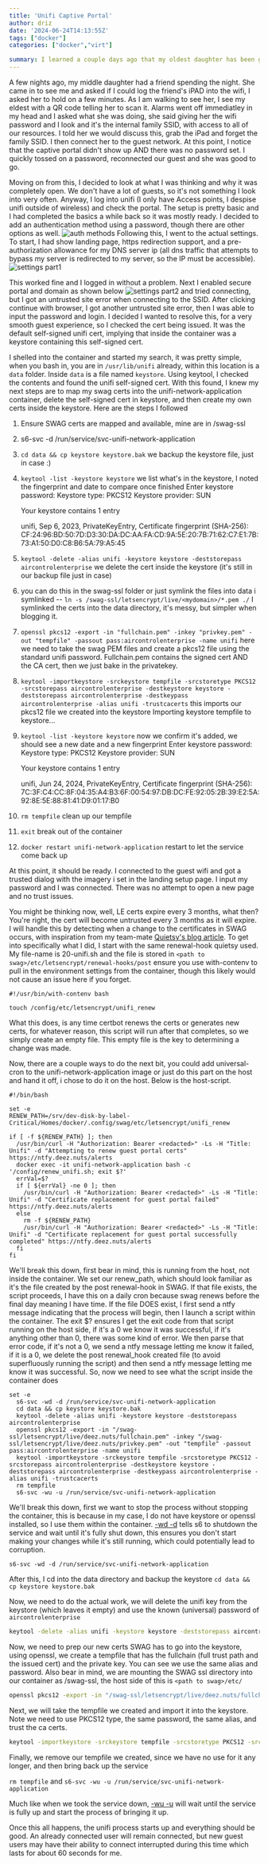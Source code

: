 ```yaml
---
title: 'Unifi Captive Portal'
author: driz
date: '2024-06-24T14:13:55Z'
tags: ["docker"]
categories: ["docker","virt"]

summary: I learned a couple days ago that my oldest daughter has been giving out the family SSID password to kids' friends. I had to (re)explain why this is not allowed and why we have a GUEST network and SSID for GUESTS. 
---
```


  A few nights ago, my middle daughter had a friend spending the night. She came in to see me and asked if I could log the friend's iPAD into the wifi, I asked her to hold on a few minutes. As I am walking to see her, I see my eldest with a QR code telling her to scan it. Alarms went off immediatley in my head and I asked what she was doing, she said giving her the wifi password and I look and it's the internal family SSID, with access to all of our resources. I told her we would discuss this, grab the iPad and forget the family SSID. I then connect her to the guest network. At this point, I notice that the captive portal didn't show up AND there was no password set. I quickly tossed on a password, reconnected our guest and she was good to go. 

  Moving on from this, I decided to look at what I was thinking and why it was completely open. We don't have a lot of guests, so it's not something I look into very often. Anyway, I log into unifi (I only have Access points, I despise unifi outside of wireless) and check the portal. The setup is pretty basic and I had completed the basics a while back so it was mostly ready. I decided to add an authentication method using a password, though there are other options as well. ![auth methods](</images/unifi-captive-portal/auth-methods.png>) Following this, I went to the actual settings. To start, I had show landing page, https redirection support, and a pre-authorization allowance for my DNS server ip (all dns traffic that attempts to bypass my server is redirected to my server, so the IP must be accessible). ![settings part1](</images/unifi-captive-portal/settings-1.png>)

  This worked fine and I logged in without a problem. Next I enabled secure portal and domain as shown below ![settings part2](</images/unifi-captive-portal/settings-2.png>) and tried connecting, but I got an untrusted site error when connecting to the SSID. After clicking continue with browser, I got another untrusted site error, then I was able to input the password and login. I decided I wanted to resolve this, for a very smooth guest experience, so I checked the cert being issued. It was the default self-signed unifi cert, implying that inside the container was a keystore containing this self-signed cert.  

  I shelled into the container and started my search, it was pretty simple, when you bash in, you are in `/usr/lib/unifi` already, within this location is a `data` folder. Inside `data` is a file named `keystore`. Using keytool, I checked the contents and found the unifi self-signed cert. With this found, I knew my next steps are to map my swag certs into the unifi-network-application container, delete the self-signed cert in keystore, and then create my own certs inside the keystore. Here are the steps I followed

1) Ensure SWAG certs are mapped and available, mine are in /swag-ssl
2) s6-svc -d /run/service/svc-unifi-network-application
3) `cd data && cp keystore keystore.bak` we backup the keystore file, just in case :)
4) `keytool -list -keystore keystore` we list what's in the keystore, I noted the fingerprint and date to compare once finished
	Enter keystore password:
	Keystore type: PKCS12
	Keystore provider: SUN

	Your keystore contains 1 entry

	unifi, Sep 6, 2023, PrivateKeyEntry,
	Certificate fingerprint (SHA-256): CF:24:96:BD:50:7D:D3:30:DA:DC:AA:FA:CD:9A:5E:20:7B:71:62:C7:E1:7B:73:A1:50:D0:C8:B6:5A:79:A5:45
5) `keytool -delete -alias unifi -keystore keystore -deststorepass aircontrolenterprise` we delete the cert inside the keystore (it's still in our backup file just in case)
6) you can do this in the swag-ssl folder or just symlink the files into data i symlinked -- `ln -s /swag-ssl/letsencrypt/live/<mydomain>/*.pem ./` I symlinked the certs into the data directory, it's messy, but simpler when blogging it.
7) `openssl pkcs12 -export -in "fullchain.pem" -inkey "privkey.pem" -out "tempfile" -passout pass:aircontrolenterprise -name unifi` here we need to take the swag PEM files and create a pkcs12 file using the standard unifi password. Fullchain.pem contains the signed cert AND the CA cert, then we just bake in the privatekey.
8) `keytool -importkeystore -srckeystore tempfile -srcstoretype PKCS12 -srcstorepass aircontrolenterprise -destkeystore keystore -deststorepass aircontrolenterprise -destkeypass aircontrolenterprise -alias unifi -trustcacerts` this imports our pkcs12 file we created into the keystore
	Importing keystore tempfile to keystore...
9) `keytool -list -keystore keystore` now we confirm it's added, we should see a new date and a new fingerprint
	Enter keystore password:
	Keystore type: PKCS12
	Keystore provider: SUN

	Your keystore contains 1 entry

	unifi, Jun 24, 2024, PrivateKeyEntry,
	Certificate fingerprint (SHA-256): 7C:3F:C4:CC:8F:04:35:A4:B3:6F:00:54:97:DB:DC:FE:92:05:2B:39:E2:5A:92:8E:5E:88:81:41:D9:01:17:B0
10) `rm tempfile` clean up our tempfile
11) `exit` break out of the container
12) `docker restart unifi-network-application` restart to let the service come back up

At this point, it should be ready. I connected to the guest wifi and got a trusted dialog with the imagery i set in the landing setup page. I input my password and I was connected. There was no attempt to open a new page and no trust issues.

You might be thinking now, well, LE certs expire every 3 months, what then? You're right, the cert will become untrusted every 3 months as it will expire. I will handle this by detecting when a change to the certificates in SWAG occurs, with inspiration from my team-mate [Quietsy's blog article](https://virtualize.link/simplelogin/). To get into specifically what I did, I start with the same renewal-hook quietsy used. My file-name is 20-unifi.sh and the file is stored in `<path to swag>/etc/letsencrypt/renewal-hooks/post` ensure you use with-contenv to pull in the environment settings from the container, though this likely would not cause an issue here if you forget.
```bash{linenos=true}
#!/usr/bin/with-contenv bash

touch /config/etc/letsencrypt/unifi_renew
```
What this does, is any time certbot renews the certs or generates new certs, for whatever reason, this script will run after that completes, so we simply create an empty file. This empty file is the key to determining a change was made.

Now, there are a couple ways to do the next bit, you could add universal-cron to the unifi-network-application image or just do this part on the host and hand it off, i chose to do it on the host. Below is the host-script.
```bash{linenos=true}
#!/bin/bash

set -e
RENEW_PATH=/srv/dev-disk-by-label-Critical/Homes/docker/.config/swag/etc/letsencrypt/unifi_renew

if [ -f ${RENEW_PATH} ]; then
  /usr/bin/curl -H "Authorization: Bearer <redacted>" -Ls -H "Title: Unifi" -d "Attempting to renew guest portal certs" https://ntfy.deez.nuts/alerts
  docker exec -it unifi-network-application bash -c '/config/renew_unifi.sh; exit $?'
  errVal=$?
  if [ ${errVal} -ne 0 ]; then
    /usr/bin/curl -H "Authorization: Bearer <redacted>" -Ls -H "Title: Unifi" -d "Certificate replacement for guest portal failed" https://ntfy.deez.nuts/alerts
  else
    rm -f ${RENEW_PATH}
    /usr/bin/curl -H "Authorization: Bearer <redacted>" -Ls -H "Title: Unifi" -d "Certificate replacement for guest portal successfully completed" https://ntfy.deez.nuts/alerts
  fi
fi
```
We'll break this down, first bear in mind, this is running from the host, not inside the container. We set our renew_path, which should look familiar as it's the file created by the post renewal-hook in SWAG. If that file exists, the script proceeds, I have this on a daily cron because swag renews before the final day meaning I have time.
If the file DOES exist, I first send a ntfy message indicating that the process will begin, then I launch a script within the container. The exit $? ensures I get the exit code from that script running on the host side, if it's a 0 we know it was successful, if it's anything other than 0, there was some kind of error.
We then parse that error code, if it's not a 0, we send a ntfy message letting me know it failed, if it is a 0, we delete the post renewal_hook created file (to avoid superfluously running the script) and then send a ntfy message letting me know it was successful.
So, now we need to see what the script inside the container does

```bash{linenos=true}
set -e
  s6-svc -wd -d /run/service/svc-unifi-network-application
  cd data && cp keystore keystore.bak
  keytool -delete -alias unifi -keystore keystore -deststorepass aircontrolenterprise
  openssl pkcs12 -export -in "/swag-ssl/letsencrypt/live/deez.nuts/fullchain.pem" -inkey "/swag-ssl/letsencrypt/live/deez.nuts/privkey.pem" -out "tempfile" -passout pass:aircontrolenterprise -name unifi
  keytool -importkeystore -srckeystore tempfile -srcstoretype PKCS12 -srcstorepass aircontrolenterprise -destkeystore keystore -deststorepass aircontrolenterprise -destkeypass aircontrolenterprise -alias unifi -trustcacerts
  rm tempfile
  s6-svc -wu -u /run/service/svc-unifi-network-application
```
We'll break this down, first we want to stop the process without stopping the container, this is because in my case, I do not have keystore or openssl installed, so I use them within the container. [-wd -d](https://skarnet.org/software/s6/s6-svc.html) tells s6 to shutdown the service and wait until it's fully shut down, this ensures you don't start making your changes while it's still running, which could potentially lead to corruption.

`s6-svc -wd -d /run/service/svc-unifi-network-application`

After this, I cd into the data directory and backup the keystore `cd data && cp keystore keystore.bak`

Now, we need to do the actual work, we will delete the unifi key from the keystore (which leaves it empty) and use the known (universal) password of `aircontrolenterprise`

```bash
keytool -delete -alias unifi -keystore keystore -deststorepass aircontrolenterprise
```

Now, we need to prep our new certs SWAG has to go into the keystore, using openssl, we create a tempfile that has the fullchain (full trust path and the issued cert) and the private key. You can see we use the same alias and password. Also bear in mind, we are mounting the SWAG ssl directory into our container as /swag-ssl, the host side of this is `<path to swag>/etc/`

```bash
openssl pkcs12 -export -in "/swag-ssl/letsencrypt/live/deez.nuts/fullchain.pem" -inkey "/swag-ssl/letsencrypt/live/deez.nuts/privkey.pem" -out "tempfile" -passout pass:aircontrolenterprise -name unifi
```

Next, we will take the tempfile we created and import it into the keystore. Note we need to use PKCS12 type, the same password, the same alias, and trust the ca certs.

```bash
keytool -importkeystore -srckeystore tempfile -srcstoretype PKCS12 -srcstorepass aircontrolenterprise -destkeystore keystore -deststorepass aircontrolenterprise -destkeypass aircontrolenterprise -alias unifi -trustcacerts
```

Finally, we remove our tempfile we created, since we have no use for it any longer, and then bring back up the service

`rm tempfile` and `s6-svc -wu -u /run/service/svc-unifi-network-application`

Much like when we took the service down, [-wu -u](https://skarnet.org/software/s6/s6-svc.html) will wait until the service is fully up and start the process of bringing it up.

Once this all happens, the unifi process starts up and everything should be good. An already connected user will remain connected, but new guest users may have their ability to connect interrupted during this time which lasts for about 60 seconds for me.